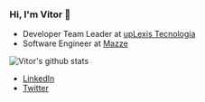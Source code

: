 ### Hi, I'm Vitor 👋

- Developer Team Leader at [upLexis Tecnologia](http://uplexis.com.br/)
- Software Engineer at [Mazze](https://mazze.gg/)

![Vitor's github stats](https://github-readme-stats.vercel.app/api/top-langs/?username=vitorhugoro1&show_icons=true&layout=compact&theme=onedark)

- [LinkedIn](https://www.linkedin.com/in/vitorhugoro1/)
- [Twitter](https://twitter.com/vitorhugoro1)

<!--
**vitorhugoro1/vitorhugoro1** is a ✨ _special_ ✨ repository because its `README.md` (this file) appears on your GitHub profile.

Here are some ideas to get you started:

- 🔭 I’m currently working on ...
- 🌱 I’m currently learning ...
- 👯 I’m looking to collaborate on ...
- 🤔 I’m looking for help with ...
- 💬 Ask me about ...
- 📫 How to reach me: ...
- 😄 Pronouns: ...
- ⚡ Fun fact: ...
-->
